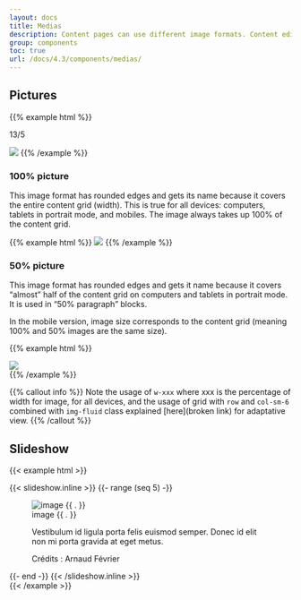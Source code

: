 ```yaml
---
layout: docs
title: Medias
description: Content pages can use different image formats. Content editors can choose from the following options > illustrations, packshots and photo essays produced by SNCF.
group: components
toc: true
url: /docs/4.3/components/medias/
---
```


## Pictures

{{% example html %}}
<p class="text-center">13/5</p>
<img class="w-100 rounded" src="https://dummyimage.com/656x253/333/fff" />
{{% /example %}}

### 100% picture

This image format has rounded edges and gets its name because it covers the entire content grid (width). This is true for all devices: computers, tablets in portrait mode, and mobiles. The image always takes up 100% of the content grid.

{{% example html %}}
<img class="img-fluid rounded" src="https://dummyimage.com/1920x1080/333/fff" />
{{% /example %}}

### 50% picture

This image format has rounded edges and gets it name because it covers “almost” half of the content grid on computers and tablets in portrait mode. It is used in “50% paragraph” blocks.

In the mobile version, image size corresponds to the content grid (meaning 100% and 50% images are the same size).

{{% example html %}}
<div class="row">
  <div class="col-sm-6">
    <img class="img-fluid rounded" src="https://dummyimage.com/1920x1080/333/fff" />
  </div>
</div>
{{% /example %}}

{{% callout info %}}
Note the usage of `w-xxx` where xxx is the percentage of width for image, for all devices, and the usage of grid with `row` and `col-sm-6` combined with `img-fluid` class explained [here](broken link) for adaptative view.
{{% /callout %}}


## Slideshow

{{< example html >}}
<div class="swiper slideshow" data-component="slideshow">
  <div class="swiper-container" data-role="container">
    <!-- Additional required wrapper -->
    <div class="swiper-wrapper">
      {{< slideshow.inline >}}
      {{- range (seq 5) -}}
      <div class="swiper-slide">
        <figure role="group">
          <img class="w-100 mb-4 rounded" src="https://dummyimage.com/656x394/333/fff" alt="image {{ . }}" />
          <figcaption>
            <span class="sr-only">image {{ . }}</span>
            <p class="mb-2">Vestibulum id ligula porta felis euismod semper. Donec id elit non mi porta gravida at eget metus.</p>
            <p class="mb-0 text-xs">Crédits : Arnaud Février</p>
          </figcaption>
        </figure>
      </div>
      {{- end -}}     
      {{< /slideshow.inline >}}
    </div>
  </div>
  <div class="swiper-pagination mt-3 mt-md-4 text-primary" data-role="pagination"></div>
  <div class="swiper-buttons">
    <div class="swiper-button-prev" data-role="button-prev"><i class="icons-arrow-prev icons-size-x75" aria-hidden="true"></i></div>
    <div class="swiper-button-next" data-role="button-next"><i class="icons-arrow-next icons-size-x75" aria-hidden="true"></i></div>
  </div>
</div>
{{< /example >}}
